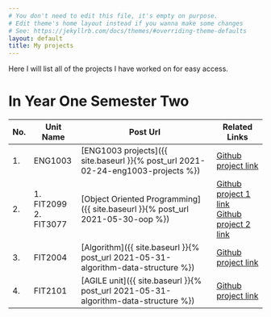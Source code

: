 ```yaml
---
# You don't need to edit this file, it's empty on purpose.
# Edit theme's home layout instead if you wanna make some changes
# See: https://jekyllrb.com/docs/themes/#overriding-theme-defaults
layout: default
title: My projects
---
```

Here I will list all of the projects I have worked on for easy access.

# In Year One Semester Two

|No. |Unit Name |Post Url |Related Links |
|----|---------|--------|-------------|
|1.  |ENG1003  | [ENG1003 projects]({{ site.baseurl }}{% post_url 2021-02-24-eng1003-projects %}) |[Github project link](https://github.com/maiman-1/web-apps)|
|2.  |1. FIT2099 <br/> 2. FIT3077| [Object Oriented Programming]({{ site.baseurl }}{% post_url 2021-05-30-oop %}) | [Github project 1 link](https://github.com/maiman-1/text-game) <br/>  [Github project 2 link](https://github.com/maiman-1/bid)|
|3.  | FIT2004 | [Algorithm]({{ site.baseurl }}{% post_url 2021-05-31-algorithm-data-structure %}) | [Github project link](https://github.com/maiman-1/ads)|
|4. | FIT2101 | [AGILE unit]({{ site.baseurl }}{% post_url 2021-05-31-algorithm-data-structure %}) | [Github project link](https://github.com/maiman-1/ads)|
